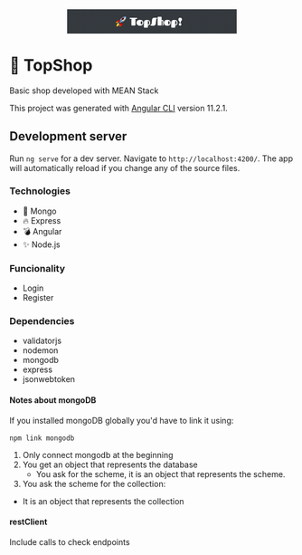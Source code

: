 <div style="text-align:center"><img src="./img/topshop.png" alt="background" style="width:70%; margin-left:auto; margin-right:auto; display: block; width:300px"/></div>

# 🧿 TopShop
Basic shop developed with MEAN Stack

This project was generated with [Angular CLI](https://github.com/angular/angular-cli) version 11.2.1.

## Development server
Run `ng serve` for a dev server. Navigate to `http://localhost:4200/`. The app will automatically reload if you change any of the source files.

### Technologies
* 💫 Mongo
* 🔥 Express
* 💣 Angular
* ✨ Node.js

### Funcionality
* Login
* Register

### Dependencies
* validatorjs
* nodemon
* mongodb
* express
* jsonwebtoken

#### Notes about mongoDB
If you installed mongoDB globally you'd have to link it using:
```shell
npm link mongodb
```
  1. Only connect mongodb at the beginning
  2. You get an object that represents the database
     - You ask for the scheme, it is an object that represents the scheme.
  3. You ask the scheme for the collection:
   - It is an object that represents the collection

#### restClient
Include calls to check endpoints